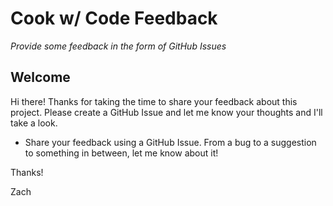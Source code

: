 # Cook w/ Code Feedback

_Provide some feedback in the form of GitHub Issues_

## Welcome

Hi there! Thanks for taking the time to share your feedback about this project. Please create a GitHub Issue and let me know your thoughts and I'll take a look.

- Share your feedback using a GitHub Issue. From a bug to a suggestion to something in between, let me know about it!

Thanks!

Zach
